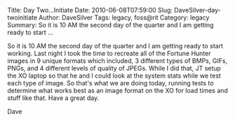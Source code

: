 Title: Day Two...Initiate
Date: 2010-06-08T07:59:00
Slug: DaveSilver-day-twoinitiate
Author: DaveSilver
Tags: legacy, foss@rit
Category: legacy
Summary: So it is 10 AM the second day of the quarter and I am getting ready to start ... 

So it is 10 AM the second day of the quarter and I am getting ready to start
working. Last night I took the time to recreate all of the Fortune Hunter
images in 9 unique formats which included, 3 different types of BMPs, GIFs,
PNGs, and 4 different levels of quality of JPEGs. While I did that, JT setup
the XO laptop so that he and I could look at the system stats while we test
each type of image. So that's what we are doing today, running tests to
determine what works best as an image format on the XO for load times and
stuff like that. Have a great day.

Dave

